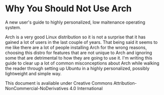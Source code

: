 Why You Should Not Use Arch
==========
A new user's guide to highly personalized, low maitenance operating system.

Arch is a very good Linux distribution so it is not a surprise that it has gained a lot of users in the last couple of years. That being said it seems to me like there are a lot of people installing Arch for the wrong reasons, choosing this distro for features that are not unique to Arch and ignoring some that are detrimental to how they are going to use it. I'm writing this guide to clear up a lot of common misconceptions about Arch while walking the reader through setting up Ubuntu in a highly personalized, possibly lightweight and simple way.

This document is avaliable under Creative Commons Attribution-NonCommercial-NoDerivatives 4.0 International
